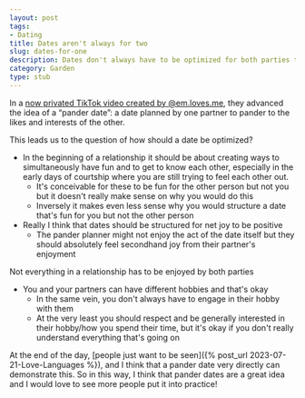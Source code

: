 ```yaml
---
layout: post
tags:
- Dating
title: Dates aren't always for two
slug: dates-for-one
description: Dates don't always have to be optimized for both parties to enjoy it.
category: Garden
type: stub
---
```


In a [now privated TikTok video created by @em.loves.me](https://www.tiktok.com/t/ZT8DHHcJ5/), they advanced the idea of a “pander date”: a date planned by one partner to pander to the likes and interests of the other.

This leads us to the question of how should a date be optimized?
* In the beginning of a relationship it should be about creating ways to simultaneously have fun and to get to know each other, especially in the early days of courtship where you are still trying to feel each other out.
    * It's conceivable for these to be fun for the other person but not you but it doesn't really make sense on why you would do this
    * Inversely it makes even less sense why you would structure a date that's fun for you but not the other person
* Really I think that dates should be structured for net joy to be positive
    * The pander planner might not enjoy the act of the date itself but they should absolutely feel secondhand joy from their partner's enjoyment

Not everything in a relationship has to be enjoyed by both parties
* You and your partners can have different hobbies and that's okay
    * In the same vein, you don't always have to engage in their hobby with them
    * At the very least you should respect and be generally interested in their hobby/how you spend their time, but it's okay if you don't really understand everything that's going on

At the end of the day, [people just want to be seen]({% post_url 2023-07-21-Love-Languages %}), and I think that a pander date very directly can demonstrate this. So in this way, I think that pander dates are a great idea and I would love to see more people put it into practice!